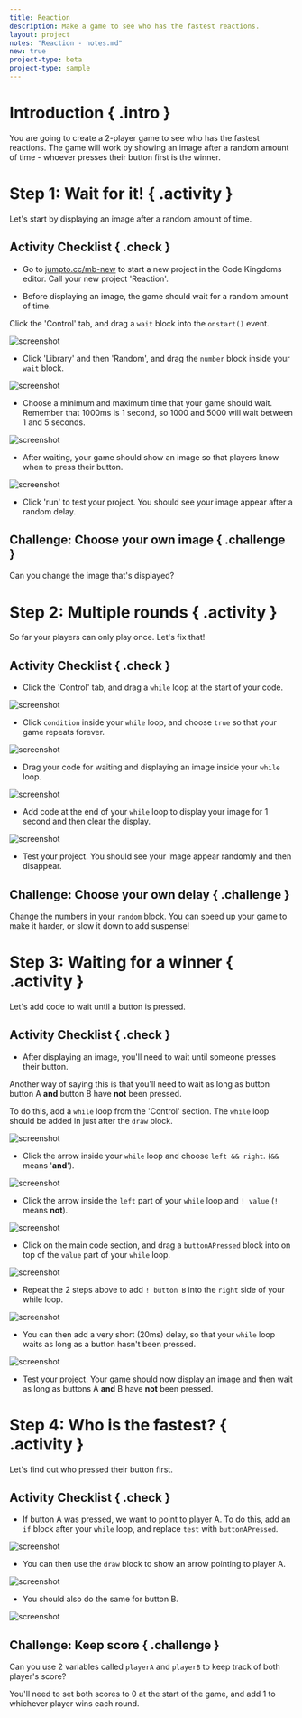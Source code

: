 ```yaml
---
title: Reaction
description: Make a game to see who has the fastest reactions.
layout: project
notes: "Reaction - notes.md"
new: true
project-type: beta
project-type: sample
---
```


# Introduction { .intro }

You are going to create a 2-player game to see who has the fastest reactions. The game will work by showing an image after a random amount of time - whoever presses their button first is the winner.

# Step 1: Wait for it! { .activity }

Let's start by displaying an image after a random amount of time.

## Activity Checklist { .check }

+ Go to <a href="http://jumpto.cc/mb-new" target="_blank">jumpto.cc/mb-new</a> to start a new project in the Code Kingdoms editor. Call your new project 'Reaction'.

+ Before displaying an image, the game should wait for a random amount of time.

Click the 'Control' tab, and drag a `wait` block into the `onstart()` event.

![screenshot](images/reaction-wait.png)

+ Click 'Library' and then 'Random', and drag the `number` block inside your `wait` block.

![screenshot](images/reaction-wait-random.png)

+ Choose a minimum and maximum time that your game should wait. Remember that 1000ms is 1 second, so 1000 and 5000 will wait between 1 and 5 seconds.

![screenshot](images/reaction-wait-random-minmax.png)

+ After waiting, your game should show an image so that players know when to press their button.

![screenshot](images/reaction-image.png)

+ Click 'run' to test your project. You should see your image appear after a random delay.

## Challenge: Choose your own image { .challenge }
Can you change the image that's displayed?

# Step 2: Multiple rounds { .activity }

So far your players can only play once. Let's fix that!

## Activity Checklist { .check }

+ Click the 'Control' tab, and drag a `while` loop at the start of your code.

![screenshot](images/reaction-while.png)

+ Click `condition` inside your `while` loop, and choose `true` so that your game repeats forever.

![screenshot](images/reaction-while-true.png)

+ Drag your code for waiting and displaying an image inside your `while` loop.

![screenshot](images/reaction-while-drag.png)

+ Add code at the end of your `while` loop to display your image for 1 second and then clear the display.

![screenshot](images/reaction-while-clear.png)

+ Test your project. You should see your image appear randomly and then disappear.

## Challenge: Choose your own delay { .challenge }
Change the numbers in your `random` block. You can speed up your game to make it harder, or slow it down to add suspense!

# Step 3: Waiting for a winner { .activity }

Let's add code to wait until a button is pressed.

## Activity Checklist { .check }

+ After displaying an image, you'll need to wait until someone presses their button.

Another way of saying this is that you'll need to wait as long as button button A __and__ button B have __not__ been pressed.

To do this, add a `while` loop from the 'Control' section. The `while` loop should be added in just after the `draw` block.

![screenshot](images/reaction-while2.png)

+ Click the arrow inside your `while` loop and choose `left && right`. (`&&` means '__and__').

![screenshot](images/reaction-while2-and.png)

+ Click the arrow inside the `left` part of your `while` loop and `! value` (`!` means __not__).

![screenshot](images/reaction-while2-notleft.png)

+ Click on the main code section, and drag a `buttonAPressed` block into on top of the `value` part of your `while` loop.

![screenshot](images/reaction-while2-buttonA.png)

+ Repeat the 2 steps above to add `! button B` into the `right` side of your while loop.

![screenshot](images/reaction-while2-buttonB.png)

+ You can then add a very short (20ms) delay, so that your `while` loop waits as long as a button hasn't been pressed.

![screenshot](images/reaction-while2-delay.png)

+ Test your project. Your game should now display an image and then wait as long as buttons A __and__ B have __not__ been pressed.

# Step 4: Who is the fastest? { .activity }

Let's find out who pressed their button first.

## Activity Checklist { .check }

+ If button A was pressed, we want to point to player A. To do this, add an `if` block after your `while` loop, and replace `test` with `buttonAPressed`.

![screenshot](images/reaction-if-a.png)

+ You can then use the `draw` block to show an arrow pointing to player A.

![screenshot](images/reaction-if-a-draw.png)

+ You should also do the same for button B.

![screenshot](images/reaction-if-b.png)

## Challenge: Keep score { .challenge }
Can you use 2 variables called `playerA` and `playerB` to keep track of both player's score?

You'll need to set both scores to 0 at the start of the game, and add 1 to whichever player wins each round.
